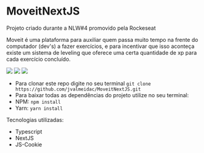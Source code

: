 # MoveitNextJS
Projeto criado durante a NLW#4 promovido pela Rockeseat

Moveit é uma plataforma para auxiliar quem passa muito tempo na frente do computador (dev's) a fazer exercícios, e para incentivar que isso aconteça existe um sistema de leveling que oferece uma certa quantidade de xp para cada exercício concluído.

<img src="https://i.imgur.com/vw2gXYp.png"/>
<img src="https://i.imgur.com/HS4Y0XD.png"/>
<img src="https://i.imgur.com/MINVpXD.png"/>

<ul>
  <li>Para clonar este repo digite no seu terminal <code>git clone https://github.com/jvalmeidac/MoveitNextJS.git</code></li>
  <li>Para baixar todas as dependências do projeto utilize no seu terminal:</li>
  <li>NPM: <code>npm install</code></li>
  <li>Yarn: <code>yarn install</code></li>
</ul>

Tecnologias utilizadas:
<ul>
  <li>Typescript</li>
  <li>NextJS</li>
  <li>JS-Cookie</li>
</ul>
